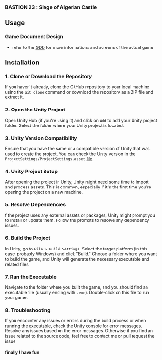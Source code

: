 ### BASTION 23 : Siege of Algerian Castle

## Usage 

### Game Document Design 
* refer to the [GDD](./gdd-projet-unity-bastion23.pdf) for more informations and screens of the actual game



## Installation

### 1. Clone or Download the Repository  
If you haven't already, clone the GitHub repository to your local machine using the `git clone` command or download the repository as a ZIP file and extract it. 

### 2. Open the Unity Project
Open Unity Hub (if you're using it) and click on `Add` to add your Unity project folder. Select the folder where your Unity project is located.

### 3. Unity Version Compatibility
Ensure that you have the same or a compatible version of Unity that was used to create the project. You can check the Unity version in the `ProjectSettings/ProjectSettings.asset` [file](./ProjectSettings/ProjectSettings.asset) 

### 4. Unity Project Setup
After opening the project in Unity, Unity might need some time to import and process assets. This is common, especially if it's the first time you're opening the project on a new machine.

### 5. Resolve Dependencies
f the project uses any external assets or packages, Unity might prompt you to install or update them. Follow the prompts to resolve any dependency issues.

### 6. Build the Project
In Unity, go to `File > Build Settings`. Select the target platform (in this case, probably Windows) and click "Build." Choose a folder where you want to build the game, and Unity will generate the necessary executable and related files.

### 7. Run the Executable
Navigate to the folder where you built the game, and you should find an executable file (usually ending with `.exe`). Double-click on this file to run your game.

### 8. Troubleshooting
If you encounter any issues or errors during the build process or when running the executable, check the Unity console for error messages. Resolve any issues based on the error messages. 
Otherwise if you find an issue related to the source code, feel free to contact me or pull request the issue


#### finally ! have fun 



